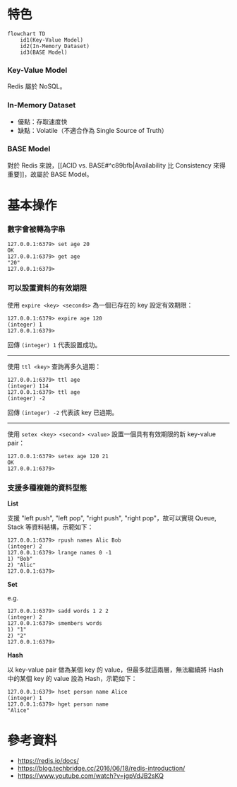 # 特色

```mermaid
flowchart TD
    id1(Key-Value Model)
    id2(In-Memory Dataset)
    id3(BASE Model)
```

### Key-Value Model

Redis 屬於 NoSQL。

### In-Memory Dataset

- 優點：存取速度快
- 缺點：Volatile（不適合作為 Single Source of Truth）

### BASE Model

對於 Redis 來說，[[ACID vs. BASE#^c89bfb|Availability 比 Consistency 來得重要]]，故屬於 BASE Model。

# 基本操作

### 數字會被轉為字串

```plaintext
127.0.0.1:6379> set age 20
OK
127.0.0.1:6379> get age
"20"
127.0.0.1:6379>
```

### 可以設置資料的有效期限

使用 `expire <key> <seconds>` 為一個已存在的 key 設定有效期限：

```plaintext
127.0.0.1:6379> expire age 120
(integer) 1
127.0.0.1:6379>
```

回傳 `(integer) 1` 代表設置成功。

---

使用 `ttl <key>` 查詢再多久過期：

```plaintext
127.0.0.1:6379> ttl age
(integer) 114
127.0.0.1:6379> ttl age
(integer) -2
```

回傳 `(integer) -2` 代表該 key 已過期。

---

使用 `setex <key> <second> <value>` 設置一個具有有效期限的新 key-value pair：

```plaintext
127.0.0.1:6379> setex age 120 21
OK
127.0.0.1:6379>
```

### 支援多種複雜的資料型態

**List**

支援 "left push", "left pop", "right push", "right pop"，故可以實現 Queue, Stack 等資料結構，示範如下：

```plaintext
127.0.0.1:6379> rpush names Alic Bob
(integer) 2
127.0.0.1:6379> lrange names 0 -1
1) "Bob"
2) "Alic"
127.0.0.1:6379>
```

**Set**

e.g.

```plaintext
127.0.0.1:6379> sadd words 1 2 2
(integer) 2
127.0.0.1:6379> smembers words
1) "1"
2) "2"
127.0.0.1:6379>
```

**Hash**

以 key-value pair 做為某個 key 的 value，但最多就這兩層，無法繼續將 Hash 中的某個 key 的 value 設為 Hash，示範如下：

```plaintext
127.0.0.1:6379> hset person name Alice
(integer) 1
127.0.0.1:6379> hget person name
"Alice"
```

# 參考資料

- <https://redis.io/docs/>
- <https://blog.techbridge.cc/2016/06/18/redis-introduction/>
- <https://www.youtube.com/watch?v=jgpVdJB2sKQ>
